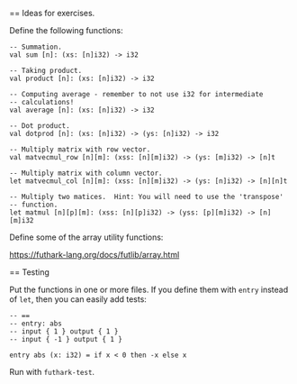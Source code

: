 == Ideas for exercises.

Define the following functions:

```
-- Summation.
val sum [n]: (xs: [n]i32) -> i32

-- Taking product.
val product [n]: (xs: [n]i32) -> i32

-- Computing average - remember to not use i32 for intermediate
-- calculations!
val average [n]: (xs: [n]i32) -> i32

-- Dot product.
val dotprod [n]: (xs: [n]i32) -> (ys: [n]i32) -> i32

-- Multiply matrix with row vector.
val matvecmul_row [n][m]: (xss: [n][m]i32) -> (ys: [m]i32) -> [n]t

-- Multiply matrix with column vector.
let matvecmul_col [n][m]: (xss: [n][m]i32) -> (ys: [n]i32) -> [n][n]t

-- Multiply two matices.  Hint: You will need to use the 'transpose'
-- function.
let matmul [n][p][m]: (xss: [n][p]i32) -> (yss: [p][m]i32) -> [n][m]i32
```

Define some of the array utility functions:

https://futhark-lang.org/docs/futlib/array.html

== Testing

Put the functions in one or more files.  If you define them with
`entry` instead of `let`, then you can easily add tests:

```
-- ==
-- entry: abs
-- input { 1 } output { 1 }
-- input { -1 } output { 1 }

entry abs (x: i32) = if x < 0 then -x else x
```

Run with `futhark-test`.
